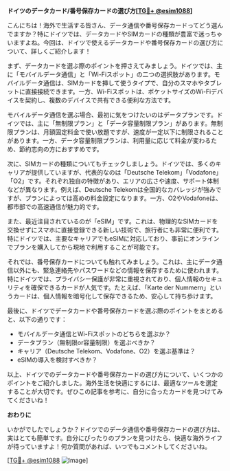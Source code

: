 **ドイツのデータカード/番号保存カードの選び方[[TG💪+ @esim1088](https://t.me/s/esim1088)]**

こんにちは！海外で生活する皆さん、データ通信や番号保存カードってどう選んでますか？特にドイツでは、データカードやSIMカードの種類が豊富で迷っちゃいますよね。今回は、ドイツで使えるデータカードや番号保存カードの選び方について、詳しくご紹介します！

まず、データカードを選ぶ際のポイントを押さえてみましょう。ドイツでは、主に「モバイルデータ通信」と「Wi-Fiスポット」の二つの選択肢があります。モバイルデータ通信は、SIMカードを挿して使うタイプで、自分のスマホやタブレットに直接接続できます。一方、Wi-Fiスポットは、ポケットサイズのWi-Fiデバイスを契約し、複数のデバイスで共有できる便利な方法です。

モバイルデータ通信を選ぶ場合、最初に気をつけたいのはデータプランです。ドイツでは、主に「無制限プラン」と「データ容量制限プラン」があります。無制限プランは、月額固定料金で使い放題ですが、速度が一定以下に制限されることがあります。一方、データ容量制限プランは、利用量に応じて料金が変わるため、節約志向の方におすすめです。

次に、SIMカードの種類についてもチェックしましょう。ドイツでは、多くのキャリアが提供していますが、代表的なのは「Deutsche Telekom」「Vodafone」「O2」です。それぞれ独自の特徴があり、エリアの広さや速度、サポート体制などが異なります。例えば、Deutsche Telekomは全国的なカバレッジが強みですが、プランによっては高めの料金設定になります。一方、O2やVodafoneは、都市部での高速通信が魅力的です。

また、最近注目されているのが「eSIM」です。これは、物理的なSIMカードを交換せずにスマホに直接登録できる新しい技術で、旅行者にも非常に便利です。特にドイツでは、主要なキャリアでもeSIMに対応しており、事前にオンラインでプランを購入してから現地で利用することが可能です。

それでは、番号保存カードについても触れてみましょう。これは、主にデータ通信以外にも、緊急連絡先やパスワードなどの情報を保存するために使われます。特にドイツでは、プライバシー保護が非常に重視されており、個人情報のセキュリティを確保できるカードが人気です。たとえば、「Karte der Nummern」というカードは、個人情報を暗号化して保存できるため、安心して持ち歩けます。

最後に、ドイツでデータカードや番号保存カードを選ぶ際のポイントをまとめると、以下の通りです：

- モバイルデータ通信とWi-Fiスポットのどちらを選ぶか？
- データプラン（無制限or容量制限）を選ぶべきか？
- キャリア（Deutsche Telekom、Vodafone、O2）を選ぶ基準は？
- eSIMの導入を検討すべきか？

以上、ドイツでのデータカードや番号保存カードの選び方について、いくつかのポイントをご紹介しました。海外生活を快適にするには、最適なツールを選定することが大切です。ぜひこの記事を参考に、自分に合ったカードを見つけてみてくださいね！

**おわりに**

いかがでしたでしょうか？ドイツでのデータ通信や番号保存カードの選び方は、実はとても簡単です。自分にぴったりのプランを見つけたら、快適な海外ライフが待っていますよ！何か質問があれば、いつでもコメントしてくださいね。

[[TG💪+ @esim1088](https://t.me/s/esim1088) ![Image](https://i.postimg.cc/Y0z9fWf4/image.png)]